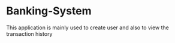 # Banking-System
This application is mainly used to create user and also to view the transaction history
